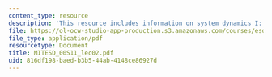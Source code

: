 ```yaml
---
content_type: resource
description: 'This resource includes information on system dynamics I: introduction.'
file: https://ol-ocw-studio-app-production.s3.amazonaws.com/courses/esd-00-introduction-to-engineering-systems-spring-2011/816df198baedb3b544ab4148ce86927d_MITESD_00S11_lec02.pdf
file_type: application/pdf
resourcetype: Document
title: MITESD_00S11_lec02.pdf
uid: 816df198-baed-b3b5-44ab-4148ce86927d
---
```

